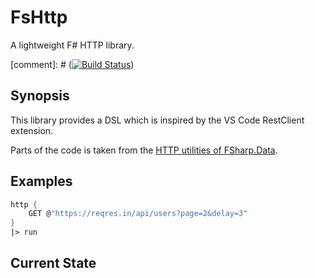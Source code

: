 # FsHttp
A lightweight F# HTTP library.

[comment]: # ([![Build Status](https://travis-ci.org/ronaldschlenker/FsHttp.svg?branch=master)](https://travis-ci.org/ronaldschlenker/FsHttp))

## Synopsis
This library provides a DSL which is inspired by the VS Code RestClient extension.

Parts of the code is taken from the [HTTP utilities of FSharp.Data](http://fsharp.github.io/FSharp.Data/library/Http.html).

## Examples

```fsharp
http {
    GET @"https://reqres.in/api/users?page=2&delay=3"
}
|> run
```

## Current State
